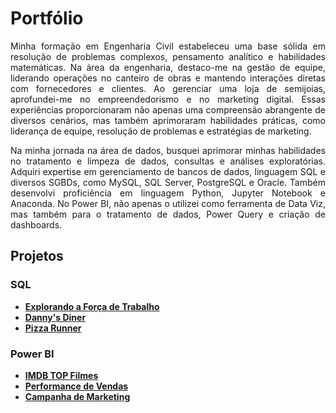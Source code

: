 # Portfólio
<div align="justify">
  <p>
    Minha formação em Engenharia Civil estabeleceu uma base sólida em resolução de problemas complexos, pensamento analítico e habilidades matemáticas. Na área da engenharia, destaco-me na gestão de equipe, liderando operações no canteiro de obras e mantendo interações diretas com fornecedores e clientes. Ao gerenciar uma loja de semijoias, aprofundei-me no empreendedorismo e no marketing digital. Essas experiências proporcionaram não apenas uma compreensão abrangente de diversos cenários, mas também aprimoraram habilidades práticas, como liderança de equipe, resolução de problemas e estratégias de marketing.
  </p>
  <p>
    Na minha jornada na área de dados, busquei aprimorar minhas habilidades no tratamento e limpeza de dados, consultas e análises exploratórias. Adquiri expertise em gerenciamento de bancos de dados, linguagem SQL e diversos SGBDs, como MySQL, SQL Server, PostgreSQL e Oracle. Também desenvolvi proficiência em linguagem Python, Jupyter Notebook e Anaconda. No Power BI, não apenas o utilizei como ferramenta de Data Viz, mas também para o tratamento de dados, Power Query e criação de dashboards.
  </p>

</div>

## Projetos
### SQL
* **<a href="https://github.com/nadinne94/employeedataset">Explorando a Força de Trabalho</a>**
* **<a href="https://github.com/nadinne94/dannys_diner">Danny's Diner</a>**
* **<a href="https://github.com/nadinne94/pizza_runner">Pizza Runner</a>**

### Power BI
* **<a href="https://www.behance.net/gallery/180165445/IMDB-Top-10000-Filmes">IMDB TOP Filmes</a>**
* **[Performance de Vendas](https://app.powerbi.com/view?r=eyJrIjoiNzY3MTQ3MTMtOGY1Zi00OWZkLTk4MDQtZWY3Mjk2YjUzYTVmIiwidCI6IjdmYTg3YmQ3LTU0NzgtNDQ4Yy05Yjk2LWYzYjZjNGEwYzliMCJ9)**
* **[Campanha de Marketing](https://app.powerbi.com/view?r=eyJrIjoiM2RmNTIxMGEtMDFmZS00ODI3LTliNzgtOTdlMWRhYjJiMjNlIiwidCI6IjdmYTg3YmQ3LTU0NzgtNDQ4Yy05Yjk2LWYzYjZjNGEwYzliMCJ9)**
